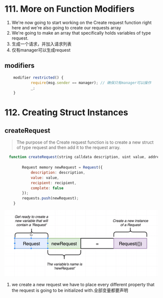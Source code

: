 # 111. More on Function Modifiers

1. We're now going to start working on the Create request function right here and we're also going to create our requests array
2. We're going to make an array that specifically holds variables of type request.
3. 生成一个请求，并加入请求列表
4. 仅有manager可以生成request


## modifiers
```javascript
	modifier restricted() {
			require(msg.sender == manager); // 确保只有manager可以操作
			_;
	}
```

# 112. Creating Struct Instances

## createRequest

>The purpose of the Create request function is to create a new struct of type request and
then add it to the request array.

```javascript
  function createRequest(string calldata description, uint value, address recipient) public restricted {
        
        Request memory newRequest = Request({
            description: description,
            value: value,
            recipient: recipient,
            complete: false
        });
        requests.push(newRequest);
    }
```


![img](../image/section5/7.png ':size=600')

1. we create a new request we have to place every different property that the request is going to be initialized with.全部变量都要声明


